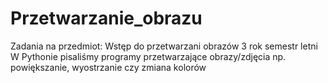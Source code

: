 # Przetwarzanie_obrazu
Zadania na przedmiot: Wstęp do przetwarzani obrazów  3 rok semestr letni 
W Pythonie pisaliśmy programy przetwarzające obrazy/zdjęcia np. powiększanie, wyostrzanie czy zmiana kolorów 

